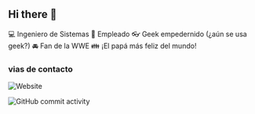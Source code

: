 ## Hi there 👋

:computer: Ingeniero de Sistemas
:pencil: Empleado
:eyeglasses: Geek empedernido (¿aún se usa geek?)
:oncoming_automobile: Fan de la WWE
:family: ¡El papá más feliz del mundo!

### vias de contacto

![Website](https://img.shields.io/badge/rleonr.com-up-green?style=for-the-badge)

![GitHub commit activity](https://img.shields.io/github/commit-activity/w/leon1989-git/leon1989-git)
